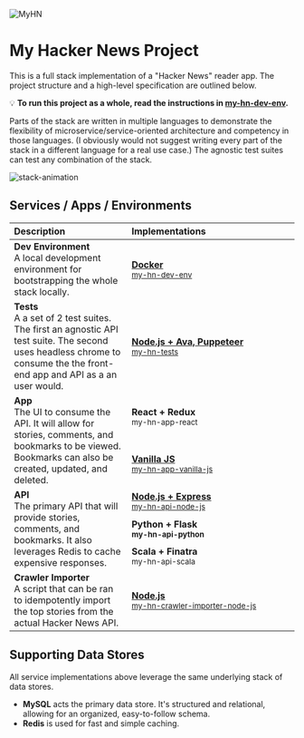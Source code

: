 ![MyHN](https://user-images.githubusercontent.com/721038/33003466-c3c655b8-cd6f-11e7-9258-afa9f73f089d.png)

# My Hacker News Project

This is a full stack implementation of a "Hacker News" reader app. The project structure and a high-level specification are outlined below.

:bulb: **To run this project as a whole, read the instructions in [my-hn-dev-env](https://github.com/andyfleming/my-hn-dev-env).**

Parts of the stack are written in multiple languages to demonstrate the flexibility of microservice/service-oriented architecture and competency in those languages. (I obviously would not suggest writing every part of the stack in a different language for a real use case.) The agnostic test suites can test any combination of the stack.

![stack-animation](https://user-images.githubusercontent.com/721038/32997252-f5b1bab4-cd41-11e7-9b2f-f05eb94c100a.gif)

##  Services / Apps / Environments

<table>
   <thead>
      <tr>
         <th align="left">Description</th>
         <th align="left" width="280">Implementations</th>
      </tr>
   </thead>
   <tbody>
      <tr>
         <td>
            <b>Dev Environment</b>
            <br>A local development environment for bootstrapping the whole stack locally.
         </td>
         <td><a href="https://github.com/andyfleming/my-hn-dev-env"><b>Docker</b><br><small>my-hn-dev-env</small></a></td>
      </tr>
      <tr>
         <td>
            <b>Tests</b>
            <br>A a set of 2 test suites. The first an agnostic API test suite. The second uses headless chrome to consume the the front-end app and API as a an user would.
         </td>
         <td><a href="https://github.com/andyfleming/my-hn-tests"><b>Node.js + Ava, Puppeteer</b><br><small>my-hn-tests</small></a></td>
      </tr>
      <tr>
         <td rowspan="2">
            <b>App</b>
            <br>The UI to consume the API. It will allow for stories, comments, and bookmarks to be viewed. Bookmarks can also be created, updated, and deleted.
         </td>
         <td><!--<a href="https://github.com/andyfleming/my-hn-app-react">--><b>React + Redux</b><br><small>my-hn-app-react</small><!--</a>--></td>
      </tr>
      <tr>
         <td><a href="https://github.com/andyfleming/my-hn-app-vanilla-js"><b>Vanilla JS</b><br><small>my-hn-app-vanilla-js</small></a></td>
      </tr>
      <tr>
         <td rowspan="3">
            <b>API</b>
            <br>The primary API that will provide stories, comments, and bookmarks. It also leverages Redis to cache expensive responses.
         </td>
         <td><a href="https://github.com/andyfleming/my-hn-api-node-js"><b>Node.js + Express</b><br><small>my-hn-api-node-js</small></a></td>
      </tr>
      <tr>
         <td><!--<a href="https://github.com/andyfleming/my-hn-api-python">--><b>Python + Flask<br><small>my-hn-api-python</small><!--</a>--></td>
      </tr>
      <tr>
         <td><!--<a href="https://github.com/andyfleming/my-hn-api-scala">--><b>Scala + Finatra</b><br><small>my-hn-api-scala</small><!--</a>--></td>
      </tr>
        <tr>
         <td>
            <b>Crawler Importer</b>
            <br>A script that can be ran to idempotently import the top stories from the actual Hacker News API.
         </td>
         <td><a href="https://github.com/andyfleming/my-hn-crawler-importer-node-js"><b>Node.js</b><br><small>my-hn-crawler-importer-node-js</small></a></td>
      </tr>

   </tbody>
</table>

## Supporting Data Stores

All service implementations above leverage the same underlying stack of data stores.

* **MySQL** acts the primary data store. It's structured and relational, allowing for an organized, easy-to-follow schema.
* **Redis** is used for fast and simple caching.
